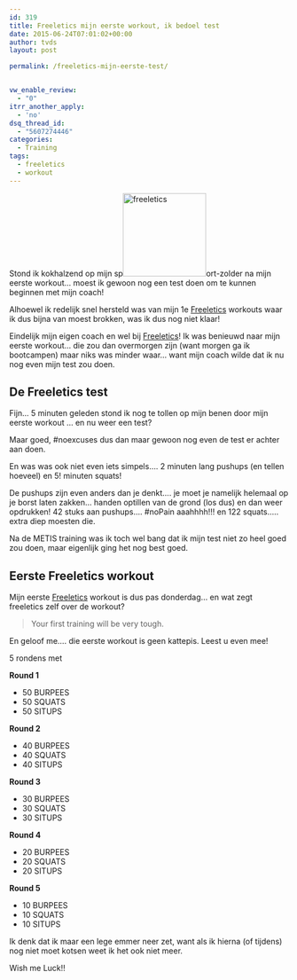 ```yaml
---
id: 319
title: Freeletics mijn eerste workout, ik bedoel test
date: 2015-06-24T07:01:02+00:00
author: tvds
layout: post

permalink: /freeletics-mijn-eerste-test/


vw_enable_review:
  - "0"
itrr_another_apply:
  - 'no'
dsq_thread_id:
  - "5607274446"
categories:
  - Training
tags:
  - freeletics
  - workout
---
```

Stond ik kokhalzend op mijn sp<img class="alignleft wp-image-309 size-thumbnail" src="https://40enfit.resultants-e.nl/2015/06/11043192_1612083052358952_6589216528253545437_n-150x150.png" alt="freeletics" width="150" height="150" srcset="https://40enfit.resultants-e.nl/2015/06/11043192_1612083052358952_6589216528253545437_n-150x150.png 150w, https://40enfit.resultants-e.nl/2015/06/11043192_1612083052358952_6589216528253545437_n-80x80.png 80w, https://40enfit.resultants-e.nl/2015/06/11043192_1612083052358952_6589216528253545437_n-360x360.png 360w" sizes="(max-width: 150px) 100vw, 150px" />ort-zolder na mijn eerste workout&#8230; moest ik gewoon nog een test doen om te kunnen beginnen met mijn coach!

Alhoewel ik redelijk snel hersteld was van mijn 1e [Freeletics](https://www.freeletics.com/r/theov-SywtcT) workouts waar ik dus bijna van moest brokken, was ik dus nog niet klaar!<!--more-->

Eindelijk mijn eigen coach en wel bij [Freeletics](https://www.freeletics.com/r/theov-SywtcT)! Ik was benieuwd naar mijn eerste workout&#8230; die zou dan overmorgen zijn (want morgen ga ik bootcampen) maar niks was minder waar&#8230; want mijn coach wilde dat ik nu nog even mijn test zou doen.

## De Freeletics test

Fijn&#8230; 5 minuten geleden stond ik nog te tollen op mijn benen door mijn eerste workout &#8230; en nu weer een test?

Maar goed, #noexcuses dus dan maar gewoon nog even de test er achter aan doen.

En was was ook niet even iets simpels&#8230;. 2 minuten lang pushups (en tellen hoeveel) en 5! minuten squats!

De pushups zijn even anders dan je denkt&#8230;. je moet je namelijk helemaal op je borst laten zakken&#8230; handen optillen van de grond (los dus) en dan weer opdrukken! 42 stuks aan pushups&#8230;. #noPain aaahhhh!!! en 122 squats&#8230;.. extra diep moesten die.

Na de METIS training was ik toch wel bang dat ik mijn test niet zo heel goed zou doen, maar eigenlijk ging het nog best goed.

## Eerste Freeletics workout

Mijn eerste [Freeletics](https://www.freeletics.com/r/theov-SywtcT) workout is dus pas donderdag&#8230; en wat zegt freeletics zelf over de workout?

> Your first training will be very tough.

En geloof me&#8230;. die eerste workout is geen kattepis. Leest u even mee!

5 rondens met
  
**Round 1**

  * 50 BURPEES
  * 50 SQUATS
  * 50 SITUPS

**Round 2**

  * 40 BURPEES
  * 40 SQUATS
  * 40 SITUPS

**Round 3**

  * 30 BURPEES
  * 30 SQUATS
  * 30 SITUPS

**Round 4**

  * 20 BURPEES
  * 20 SQUATS
  * 20 SITUPS

**Round 5**

  * 10 BURPEES
  * 10 SQUATS
  * 10 SITUPS

Ik denk dat ik maar een lege emmer neer zet, want als ik hierna (of tijdens) nog niet moet kotsen weet ik het ook niet meer.

Wish me Luck!!